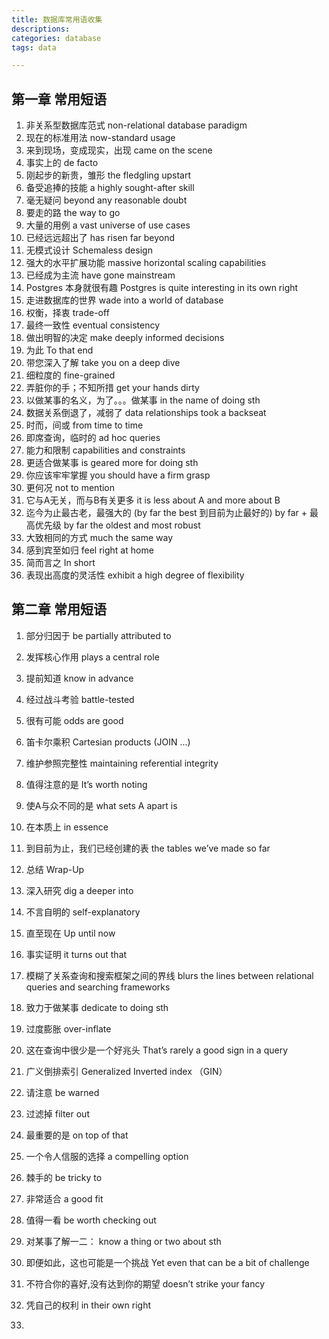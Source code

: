 ```yaml
---
title: 数据库常用语收集
descriptions: 
categories: database
tags: data

---
```


## 第一章 常用短语

1. 非关系型数据库范式 non-relational database paradigm 
2. 现在的标准用法 now-standard usage
3. 来到现场，变成现实，出现 came on the scene
4. 事实上的 de facto 
5. 刚起步的新贵，雏形 the fledgling upstart 
6. 备受追捧的技能 a highly sought-after skill 
7. 毫无疑问 beyond any reasonable doubt
8. 要走的路 the way to go
9. 大量的用例 a vast universe of use cases
10. 已经远远超出了 has risen far beyond
11. 无模式设计 Schemaless design 
12. 强大的水平扩展功能 massive horizontal scaling capabilities
13. 已经成为主流 have gone mainstream
14. Postgres 本身就很有趣 Postgres is quite interesting in its own right
15. 走进数据库的世界 wade into a world of database 
16. 权衡，择衷 trade-off 
17. 最终一致性 eventual consistency 
18. 做出明智的决定 make deeply informed decisions 
19. 为此 To that end 
20. 带您深入了解 take you on a deep dive 
21. 细粒度的 fine-grained 
22. 弄脏你的手；不知所措 get your hands dirty  
23. 以做某事的名义，为了。。。做某事  in the name of doing sth   
24. 数据关系倒退了，减弱了  data relationships  took a backseat  
25. 时而，间或 from time to time 
26. 即席查询，临时的 ad hoc queries 
27. 能力和限制 capabilities and constraints 
28. 更适合做某事 is geared more for doing sth 
29. 你应该牢牢掌握 you should have a firm grasp 
30. 更何况  not to mention 
31. 它与A无关，而与B有关更多 it is less about A and more about B 
32. 迄今为止最古老，最强大的 (by far the best 到目前为止最好的) by far + 最高优先级 by far the oldest and most robust  
33. 大致相同的方式 much the same way 
34. 感到宾至如归 feel right at home
35. 简而言之 In short 
36. 表现出高度的灵活性 exhibit a high degree of flexibility 



## 第二章 常用短语

1. 部分归因于 be partially attributed to 
2. 发挥核心作用  plays a central role  
3. 提前知道 know in advance 
4. 经过战斗考验 battle-tested 
5. 很有可能 odds are good
6. 笛卡尔乘积 Cartesian products (JOIN ...)
7. 维护参照完整性 maintaining referential integrity
8. 值得注意的是 It’s worth noting
9. 使A与众不同的是 what sets A apart is
10. 在本质上 in essence 
11. 到目前为止，我们已经创建的表 the tables we’ve made so far
12. 总结 Wrap-Up
13. 深入研究 dig a deeper into 
14. 不言自明的 self-explanatory 
15. 直至现在 Up until now
16. 事实证明 it turns out that
17. 模糊了关系查询和搜索框架之间的界线 blurs the lines between relational queries and searching frameworks  

18. 致力于做某事 dedicate to doing sth
19. 过度膨胀 over-inflate
20. 这在查询中很少是一个好兆头 That’s rarely a good sign in a query
21. 广义倒排索引 Generalized Inverted index （GIN）
22. 请注意 be warned
23. 过滤掉 filter out
24. 最重要的是 on top of that
25. 一个令人信服的选择 a compelling option 
26. 棘手的 be tricky to
27. 非常适合 a good fit
28. 值得一看 be worth checking out
29. 对某事了解一二： know a thing or two about sth
30. 即便如此，这也可能是一个挑战 Yet even that can be a bit of challenge
31. 不符合你的喜好,没有达到你的期望 doesn’t strike your fancy
32. 凭自己的权利 in their own right
33. 